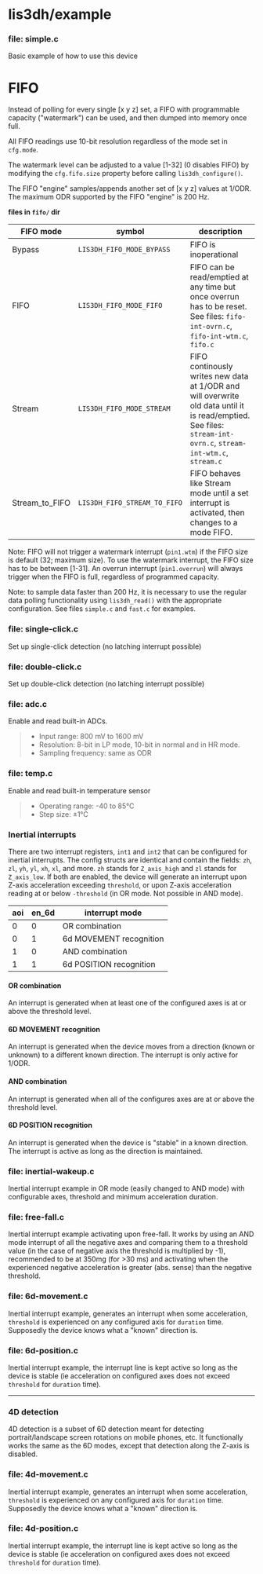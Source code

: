 # lis3dh/example

### file: simple.c
Basic example of how to use this device

# FIFO
Instead of polling for every single [x y z] set, a FIFO with programmable capacity ("watermark") can be used, and then dumped into memory once full.

All FIFO readings use 10-bit resolution regardless of the mode set in `cfg.mode`.

The watermark level can be adjusted to a value [1-32] (0 disables FIFO) by modifying the `cfg.fifo.size` property before calling `lis3dh_configure()`.

The FIFO "engine" samples/appends another set of [x y z] values at 1/ODR. The maximum ODR supported by the FIFO "engine" is 200 Hz.

**files in `fifo/` dir**

| FIFO mode        |  symbol               | description                |
|------------------|-----------------------|----------------------------|
|  Bypass          |   `LIS3DH_FIFO_MODE_BYPASS` | FIFO is inoperational      |
|  FIFO            |   `LIS3DH_FIFO_MODE_FIFO`   | FIFO can be read/emptied at any time but once overrun has to be reset. See files: `fifo-int-ovrn.c`, `fifo-int-wtm.c`, `fifo.c`     |
|  Stream          |   `LIS3DH_FIFO_MODE_STREAM` | FIFO continously writes new data at 1/ODR and will overwrite old data until it is read/emptied. See files: `stream-int-ovrn.c`, `stream-int-wtm.c`, `stream.c`    |
|  Stream_to_FIFO  |   `LIS3DH_FIFO_STREAM_TO_FIFO`  | FIFO behaves like Stream mode until a set interrupt is activated, then changes to a mode FIFO. |

Note: FIFO will not trigger a watermark interrupt (`pin1.wtm`) if the FIFO size is default (32; maximum size). To use the watermark interrupt, the FIFO size has to be between [1-31]. An overrun interrupt (`pin1.overrun`) will always trigger when the FIFO is full, regardless of programmed capacity.

Note: to sample data faster than 200 Hz, it is necessary to use the regular data polling functionality using `lis3dh_read()` with the appropriate configuration. See files `simple.c` and `fast.c` for examples.

### file: single-click.c

Set up single-click detection (no latching interrupt possible)

### file: double-click.c

Set up double-click detection (no latching interrupt possible)

### file: adc.c 

Enable and read built-in ADCs.

> - Input range: 800 mV to 1600 mV
> - Resolution: 8-bit in LP mode, 10-bit in normal and in HR mode.
> - Sampling frequency: same as ODR

### file: temp.c

Enable and read built-in temperature sensor

> - Operating range: -40 to 85°C
> - Step size: ±1°C

### Inertial interrupts

There are two interrupt registers, `int1` and `int2` that can be configured for inertial interrupts. The config structs are identical and contain the fields: `zh`, `zl`, `yh`, `yl`, `xh`, `xl`, and more. `zh` stands for `Z_axis_high` and `zl` stands for `Z_axis_low`. If both are enabled, the device will generate an interrupt upon Z-axis acceleration exceeding `threshold`, or upon Z-axis acceleration reading at or below `-threshold` (in OR mode. Not possible in AND mode).


| aoi | en_6d | interrupt mode          |
|-----|-------|-------------------------|
|  0  |   0   | OR combination          |
|  0  |   1   | 6d MOVEMENT recognition |
|  1  |   0   | AND combination         |
|  1  |   1   | 6d POSITION recognition |


#### OR combination

An interrupt is generated when at least one of the configured axes is at or above the threshold level.

#### 6D MOVEMENT recognition

An interrupt is generated when the device moves from a direction (known or unknown) to a different known direction. The interrupt is only active for 1/ODR.

#### AND combination

An interrupt is generated when all of the configures axes are at or above the threshold level.

#### 6D POSITION recognition

An interrupt is generated when the device is "stable" in a known direction. The interrupt is active as long as the direction is maintained.

### file: inertial-wakeup.c

Inertial interrupt example in OR mode (easily changed to AND mode) with configurable axes, threshold and minimum acceleration duration.

### file: free-fall.c

Inertial interrupt example activating upon free-fall. It works by using an AND mode interrupt of all the negative axes and comparing them to a threshold value (in the case of negative axis the threshold is multiplied by -1), recommended to be at 350mg (for >30 ms) and activating when the experienced negative acceleration is greater (abs. sense) than the negative threshold.

### file: 6d-movement.c

Inertial interrupt example, generates an interrupt when some acceleration, `threshold` is experienced on any configured axis for `duration` time. Supposedly the device knows what a "known" direction is.

### file: 6d-position.c

Inertial interrupt example, the interrupt line is kept active so long as the device is stable (ie acceleration on configured axes does not exceed `threshold` for `duration` time).

---

### 4D detection

4D detection is a subset of 6D detection meant for detecting portrait/landscape screen rotations on mobile phones, etc. It functionally works the same as the 6D modes, except that detection along the Z-axis is disabled.

### file: 4d-movement.c

Inertial interrupt example, generates an interrupt when some acceleration, `threshold` is experienced on any configured axis for `duration` time. Supposedly the device knows what a "known" direction is.

### file: 4d-position.c

Inertial interrupt example, the interrupt line is kept active so long as the device is stable (ie acceleration on configured axes does not exceed `threshold` for `duration` time).

